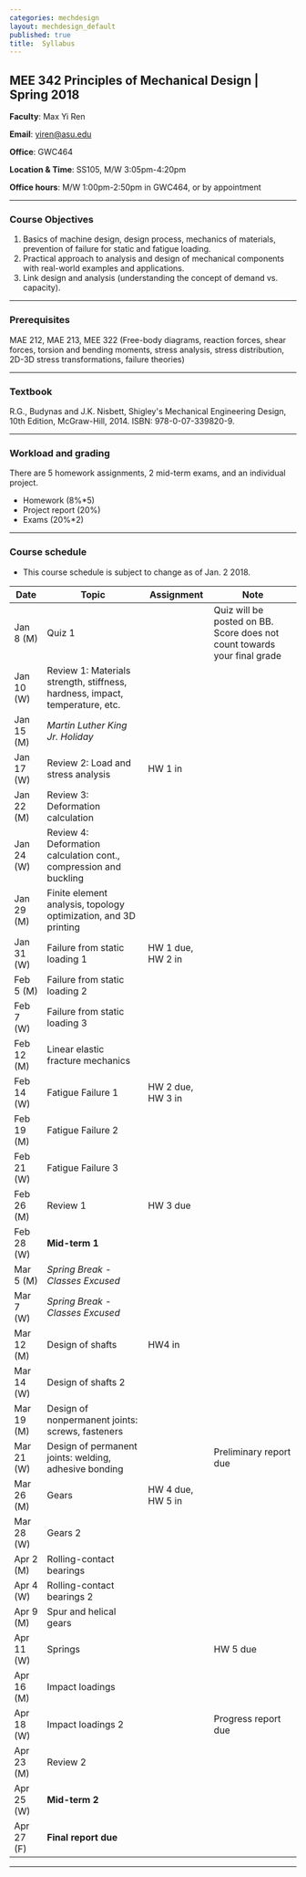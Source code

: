 ```yaml
---
categories: mechdesign
layout: mechdesign_default
published: true
title:  Syllabus
---
```


## MEE 342 Principles of Mechanical Design | Spring 2018 

**Faculty**: Max Yi Ren 

**Email**: yiren@asu.edu 

**Office**: GWC464

**Location & Time**: SS105, M/W 3:05pm-4:20pm

**Office hours**: M/W 1:00pm-2:50pm in GWC464, or by appointment

***

### Course Objectives

1. Basics of machine design, design process, mechanics of materials, prevention of failure
for static and fatigue loading.
2. Practical approach to analysis and design of mechanical components with real-world
examples and applications.
3. Link design and analysis (understanding the concept of demand vs. capacity).

***

### Prerequisites  

MAE 212, MAE 213, MEE 322 (Free-body diagrams, reaction forces, shear forces, torsion and 
bending moments, stress analysis, stress distribution, 2D-3D stress transformations, failure theories)

***

### Textbook

R.G., Budynas and J.K. Nisbett, Shigley's Mechanical Engineering Design, 10th Edition,
McGraw-Hill, 2014. ISBN: 978-0-07-339820-9.

***

### Workload and grading
   
There are 5 homework assignments, 
2 mid-term exams, and an individual project. 

* Homework (8%*5)
* Project report (20%)
* Exams (20%*2)

***

### Course schedule

* This course schedule is subject to change as of Jan. 2 2018.

| Date      	            | Topic                                                            	    | Assignment 	            | Note 	                            |
| ------------------------- | --------------------------------------------------------------------- | ------------------------- | --------------------------------- |
| Jan 8 (M)	                | Quiz 1                                                                | 	                        | Quiz will be posted on BB. Score does not count towards your final grade|
| Jan 10 (W)	            | Review 1: Materials strength, stiffness, hardness, impact, temperature, etc. |                    |                            |
| Jan 15 (M)	            | *Martin Luther King Jr. Holiday*       |                    |                                   |
| Jan 17 (W)	            | Review 2: Load and stress analysis                                    | HW 1 in                          |     	                            |
| Jan 22 (M)	            | Review 3: Deformation calculation                                     |            	            |      	                            |
| Jan 24 (W)	            | Review 4: Deformation calculation cont., compression and buckling     |            	            |      	                            |
| Jan 29 (M)                | Finite element analysis, topology optimization, and 3D printing       |                         |                                   |
| Jan 31 (W)	            | Failure from static loading 1                                | HW 1 due, HW 2 in           	            |      	                            |
| Feb 5 (M)	                | Failure from static loading 2                                |       	                |                                   |
| Feb 7  (W)	            | Failure from static loading 3                                |                         |      	                            |
| Feb 12 (M)	            | Linear elastic fracture mechanics                           |            	        |      	            |
| Feb 14 (W)	            | Fatigue Failure 1                                | HW 2 due, HW 3 in           	            |      	                            |
| Feb 19 (M)	            | Fatigue Failure 2                        	            |      	                    |                           	    |
| Feb 21 (W)	            | Fatigue Failure 3                                     |            	            |                           	    |
| Feb 26 (M)	            | Review 1          | HW 3 due          |                           	    |
| Feb 28 (W)	            | **Mid-term 1**                                                            |            	            |                           	    |
| Mar 5 (M)	                | *Spring Break - Classes Excused*	 | 	            |                           	    |
| Mar 7 (W)	                | *Spring Break - Classes Excused* |            	            |                                   |
| Mar 12 (M)	            | Design of shafts         | HW4 in                          |                          	    |
| Mar 14 (W)	            | Design of shafts 2 |            	            |                            	    |
| Mar 19 (M)	            | Design of nonpermanent joints: screws, fasteners |            	            |     	                            | 
| Mar 21 (W)	            | Design of permanent joints: welding, adhesive bonding |               	            |Preliminary report due                           	    |
| Mar 26 (M)                | Gears | HW 4 due, HW 5 in                         |                                  |
| Mar 28 (W)	            | Gears 2|              	            |                           	    |
| Apr 2 (M)	                | Rolling-contact bearings                                                        |            	            |                           	    |
| Apr 4 (W)	                | Rolling-contact bearings 2                                |                           |            	                    |
| Apr 9 (M)	                | Spur and helical gears|                           |                                   |
| Apr 11 (W)	            | Springs |            	            | HW 5 due                           	    |
| Apr 16 (M)	            | Impact loadings |            	            |                            	    |
| Apr 18 (W)	            | Impact loadings 2|            	             |Progress report due                            	    |
| Apr 23 (M)	            | Review 2 |            	            |                            	    |
| Apr 25 (W)	            | **Mid-term 2**                                |            	            |                            	    |
| Apr 27 (F)	            | **Final report due**                                |            	            |                            	    |

***